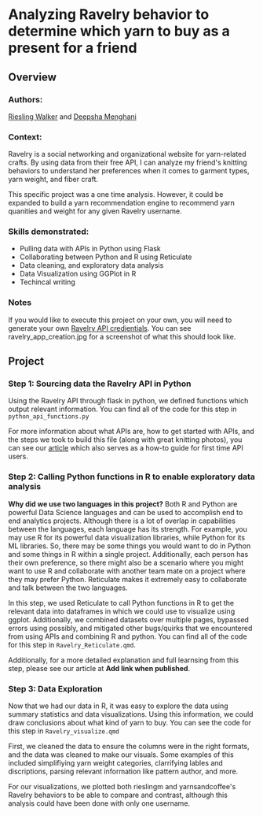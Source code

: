 # Analyzing Ravelry behavior to determine which yarn to buy as a present for a friend

## Overview

### Authors:
[Riesling Walker](https://www.linkedin.com/in/riesling/) and [Deepsha Menghani](https://www.linkedin.com/in/deepshamenghani/)

### Context:
Ravelry is a social networking and organizational website for yarn-related crafts. By using data from their free API, I can analyze my friend's knitting behaviors to understand her preferences when it comes to garment types, yarn weight, and fiber craft.

This specific project was a one time analysis. However, it could be expanded to build a yarn recommendation engine to recommend yarn quanities and weight for any given Ravelry username.

### Skills demonstrated:
* Pulling data with APIs in Python using Flask
* Collaborating between Python and R using Reticulate
* Data cleaning, and exploratory data analysis
* Data Visualization using GGPlot in R
* Techincal writing

### Notes
If you would like to execute this project on your own, you will need to generate your own [Ravelry API credientials](https://www.ravelry.com/groups/ravelry-api). You can see ravelry_app_creation.jpg for a screenshot of what this should look like.

## Project

### Step 1: Sourcing data the Ravelry API in Python
Using the Ravelry API through flask in python, we defined functions which output relevant information. You can find all of the code for this step in `python_api_functions.py`

For more information about what APIs are, how to get started with APIs, and the steps we took to build this file (along with great knitting photos), you can see our [article](https://medium.com/data-science-at-microsoft/how-to-access-an-api-for-first-time-api-users-879002f5f58d) which also serves as a how-to guide for first time API users.

### Step 2: Calling Python functions in R to enable exploratory data analysis
**Why did we use two languages in this project?** Both R and Python are powerful Data Science languages and can be used to accomplish end to end analytics projects. Although there is a lot of overlap in capabilities between the languages, each language has its strength. For example, you may use R for its powerful data visualization libraries, while Python for its ML libraries. So, there may be some things you would want to do in Python and some things in R within a single project. Additionally, each person has their own preference, so there might also be a scenario where you might want to use R and collaborate with another team mate on a project where they may prefer Python. Reticulate makes it extremely easy to collaborate and talk between the two languages.

In this step, we used Reticulate to call Python functions in R to get the relevant data into dataframes in which we could use to visualize using ggplot.  Additionally, we combined datasets over multiple pages, bypassed errors using possibly, and mitigated other bugs/quirks that we encountered from using APIs and combining R and python. You can find all of the code for this step in `Ravelry_Reticulate.qmd`.  

Additionally, for a more detailed explanation and full learnsing from this step, please see our article at **Add link when published**.

### Step 3: Data Exploration
Now that we had our data in R, it was easy to explore the data using summary statistics and data visualizations.  Using this information, we could draw conclusions about what kind of yarn to buy.  You can see the code for this step in `Ravelry_visualize.qmd`

First, we cleaned the data to ensure the columns were in the right formats, and the data was cleaned to make our visuals.  Some examples of this included simplifiying yarn weight categories, clarrifying lables and discriptions, parsing relevant information like pattern author, and more.

For our visualizations, we plotted both rieslingm and yarnsandcoffee's Ravelry behaviors to be able to compare and contrast, although this analysis could have been done with only one username.


